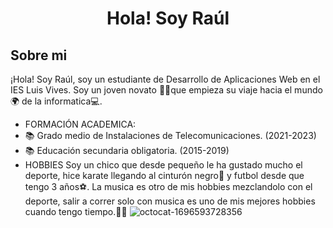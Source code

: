 <div align="center">
<h1 align="center"> Hola! Soy Raúl </h1>
</div> 

## Sobre mi

¡Hola! Soy Raúl, soy un estudiante de Desarrollo de Aplicaciones Web en el IES Luis Vives. Soy un joven novato 🧑‍🎓que empieza su viaje hacia el mundo🌍 de la informatica💻.
- FORMACIÓN ACADEMICA:
- 📚 Grado medio de Instalaciones de Telecomunicaciones. (2021-2023)
- 📚 Educación secundaria obligatoria. (2015-2019)
- HOBBIES
Soy un chico que desde pequeño le ha gustado mucho el deporte, hice karate llegando al cinturón negro🥋 y futbol desde que tengo 3 años⚽. La musica es otro de mis hobbies mezclandolo con el deporte, salir a correr solo con musica es uno de mis mejores hobbies cuando tengo tiempo.🏃‍♂️
![octocat-1696593728356](https://github.com/rraul10/rraaul10/assets/146001066/1c4968ab-9cc0-473a-a0cb-4070681c5be1)
